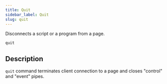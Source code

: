 ```yaml
---
title: Quit
sidebar_label: Quit
slug: quit
---
```


Disconnects a script or a program from a page.

```bash
quit
```

## Description

`quit` command terminates client connection to a page and closes "control" and "event" pipes.